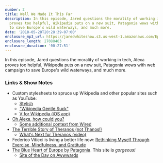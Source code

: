 ```yaml
---
number: 2
title: Well We Made It This Far
description: In this episode, Jared questions the morality of working in tech, Alexa
  proves too helpful, Wikipedia puts on a new suit, Patagonia wows with web campaign
  to save Europe's wild waterways, and much more.
date: '2018-05-28T20:28:39-07:00'
enclosure_mp3_url: https://jaredwhiteshow.s3.us-west-1.amazonaws.com/Episode%202%20-%20Well%20We%20Made%20It%20This%20Far.mp3
enclosure_length: 27088483
enclosure_duration: '00:27:51'
---
```


In this episode, Jared questions the morality of working in tech, Alexa proves too helpful, Wikipedia puts on a new suit, Patagonia wows with web campaign to save Europe's wild waterways, and much more.

### Links & Show Notes

* Custom stylesheets to spruce up Wikipedia and other popular sites such as YouTube:
	* [Stylish](https://userstyles.org)
	* ["Wikipedia Gentle Suck"](https://userstyles.org/styles/104235/wikipedia-gentle-suck)
	* [V for Wikipedia (iOS app)](http://v-for-wiki.com/)
* [Oh Alexa, how could you?](https://arstechnica.com/gadgets/2018/05/amazon-confirms-that-echo-device-secretly-shared-users-private-audio/)
	* [Some additional context from Wired](https://www.wired.com/story/the-alexa-amazon-eavesdropping-situation/)
* [The Terrible Story of Theranos (not Thanos!)](https://www.wired.com/story/a-new-look-inside-theranos-dysfunctional-corporate-culture/)
	* [What's Next for Theranos (video)](https://youtu.be/8JPOXURfqDs)
* Federico Viticci is living a better life now: [Rethinking Myself Through Exercise, Mindfulness, and Gratitude](https://www.macstories.net/stories/second-life/)
* [The Blue Heart of Europe by Patagonia](http://blueheart.patagonia.com). This site is _gorgeous!_
	* [Site of the Day on Awwwards](https://www.awwwards.com/sites/the-blue-heart-of-europe)